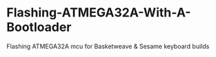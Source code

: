 # Flashing-ATMEGA32A-With-A-Bootloader
Flashing ATMEGA32A mcu for Basketweave &amp; Sesame keyboard builds
